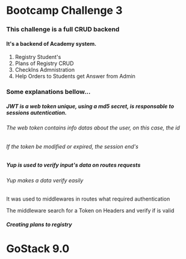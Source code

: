 # Bootcamp Challenge 3

### This challenge is a full CRUD backend

#### It's a backend of Academy system.

1. Registry Student's
2. Plans of Registry CRUD
3. CheckIns Admnistration
4. Help Orders to Students get Answer from Admin

### Some explanations bellow...

##### JWT is a web token unique, using a md5 secret, is responsable to sessions autentication.
###### The web token contains info datas about the user, on this case, the id
###### If the token be modified or expired, the session end's

##### Yup is used to verify input's data on routes requests
###### Yup makes a data verify easily

It was used to middlewares in routes what required authentication

The middleware search for a Token on Headers and verify if is valid

##### Creating plans to registry

# GoStack 9.0
